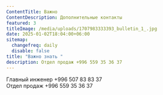 ```yaml
---
ContentTitle: Важно
ContentDescription: Дополнительные контакты
featured: 3
titleImage: /media/uploads/1707983333393_bulletin_1_.jpg
date: 2025-01-02T18:04:00+06:00
sitemap:
  changefreq: daily
  disable: false
title: "Важно знать "
description: Отдел продаж +996 559 35 36 37
---
```

Главный инженер  +996 507 83 83 37\
Отдел продаж +996 559 35 36 37
